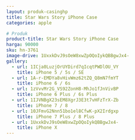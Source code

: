 ```yaml
---
layout: produk-casinghp
title: Star Wars Story iPhone Case
categories: apple

# Produk
product-title: Star Wars Story iPhone Case
harga: 90000
sku: hn-3761
image-drive: 1UxxkDvJ9sOeW8xwZpOQoIykQBBgwJx4-
gallery:
  - url: 1ICja0LuzjOrUYDird7qIcqtPWDlOU_VY
    title: iPhone 5 / 5s / SE
  - url: 1A-r-EMDYa8vHivWmz62tZQ_Q8mN7fmYT
    title: iPhone 6 / 6s
  - url: 1zVvvMr2G_VS92ZonH8-MhJo1fJnVivBP
    title: iPhone 6 Plus / 6s Plus
  - url: 1IJVNBgX23sEM8XgrJ3E3t7vHFzTrX-Zb
    title: iPhone 7 / 8
  - url: 10JFmvG2Nnn51bo1el8CfwK-pX2Irdgxp
    title: iPhone 7 Plus / 8 Plus
  - url: 1UxxkDvJ9sOeW8xwZpOQoIykQBBgwJx4-
    title: iPhone X
---
```


